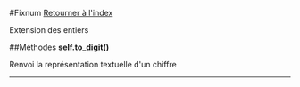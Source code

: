#Fixnum
[Retourner à l'index](README.md)

Extension des entiers

##Méthodes
**self.to_digit()**

Renvoi la représentation textuelle d'un chiffre  
- - -

